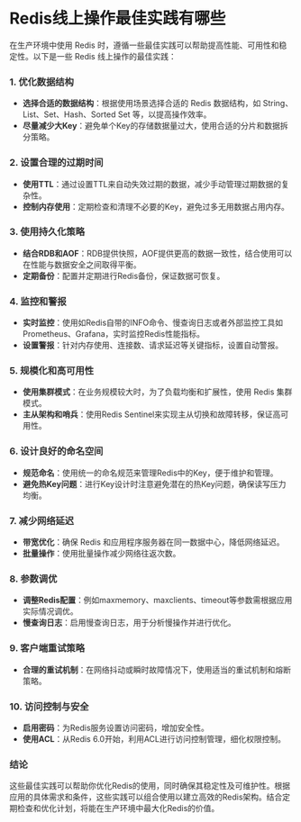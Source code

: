 # Redis线上操作最佳实践有哪些

<font style="color:rgba(0, 0, 0, 0.82);">在生产环境中使用 Redis 时，遵循一些最佳实践可以帮助提高性能、可用性和稳定性。以下是一些 Redis 线上操作的最佳实践：</font>

### <font style="color:rgba(0, 0, 0, 0.82);">1.</font><font style="color:rgba(0, 0, 0, 0.82);"> </font>**<font style="color:rgba(0, 0, 0, 0.82);">优化数据结构</font>**

+ **<font style="color:rgba(0, 0, 0, 0.82);">选择合适的数据结构</font>**<font style="color:rgba(0, 0, 0, 0.82);">：根据使用场景选择合适的 Redis 数据结构，如 String、List、Set、Hash、Sorted Set 等，以提高操作效率。</font>
+ **<font style="color:rgba(0, 0, 0, 0.82);">尽量减少大Key</font>**<font style="color:rgba(0, 0, 0, 0.82);">：避免单个Key的存储数据量过大，使用合适的分片和数据拆分策略。</font>

### <font style="color:rgba(0, 0, 0, 0.82);">2.</font><font style="color:rgba(0, 0, 0, 0.82);"> </font>**<font style="color:rgba(0, 0, 0, 0.82);">设置合理的过期时间</font>**

+ **<font style="color:rgba(0, 0, 0, 0.82);">使用TTL</font>**<font style="color:rgba(0, 0, 0, 0.82);">：通过设置TTL来自动失效过期的数据，减少手动管理过期数据的复杂性。</font>
+ **<font style="color:rgba(0, 0, 0, 0.82);">控制内存使用</font>**<font style="color:rgba(0, 0, 0, 0.82);">：定期检查和清理不必要的Key，避免过多无用数据占用内存。</font>

### <font style="color:rgba(0, 0, 0, 0.82);">3.</font><font style="color:rgba(0, 0, 0, 0.82);"> </font>**<font style="color:rgba(0, 0, 0, 0.82);">使用持久化策略</font>**

+ **<font style="color:rgba(0, 0, 0, 0.82);">结合RDB和AOF</font>**<font style="color:rgba(0, 0, 0, 0.82);">：RDB提供快照，AOF提供更高的数据一致性，结合使用可以在性能与数据安全之间取得平衡。</font>
+ **<font style="color:rgba(0, 0, 0, 0.82);">定期备份</font>**<font style="color:rgba(0, 0, 0, 0.82);">：配置并定期进行Redis备份，保证数据可恢复。</font>

### <font style="color:rgba(0, 0, 0, 0.82);">4.</font><font style="color:rgba(0, 0, 0, 0.82);"> </font>**<font style="color:rgba(0, 0, 0, 0.82);">监控和警报</font>**

+ **<font style="color:rgba(0, 0, 0, 0.82);">实时监控</font>**<font style="color:rgba(0, 0, 0, 0.82);">：使用如Redis自带的INFO命令、慢查询日志或者外部监控工具如Prometheus、Grafana，实时监控Redis性能指标。</font>
+ **<font style="color:rgba(0, 0, 0, 0.82);">设置警报</font>**<font style="color:rgba(0, 0, 0, 0.82);">：针对内存使用、连接数、请求延迟等关键指标，设置自动警报。</font>

### <font style="color:rgba(0, 0, 0, 0.82);">5.</font><font style="color:rgba(0, 0, 0, 0.82);"> </font>**<font style="color:rgba(0, 0, 0, 0.82);">规模化和高可用性</font>**

+ **<font style="color:rgba(0, 0, 0, 0.82);">使用集群模式</font>**<font style="color:rgba(0, 0, 0, 0.82);">：在业务规模较大时，为了负载均衡和扩展性，使用 Redis 集群模式。</font>
+ **<font style="color:rgba(0, 0, 0, 0.82);">主从架构和哨兵</font>**<font style="color:rgba(0, 0, 0, 0.82);">：使用Redis Sentinel来实现主从切换和故障转移，保证高可用性。</font>

### <font style="color:rgba(0, 0, 0, 0.82);">6.</font><font style="color:rgba(0, 0, 0, 0.82);"> </font>**<font style="color:rgba(0, 0, 0, 0.82);">设计良好的命名空间</font>**

+ **<font style="color:rgba(0, 0, 0, 0.82);">规范命名</font>**<font style="color:rgba(0, 0, 0, 0.82);">：使用统一的命名规范来管理Redis中的Key，便于维护和管理。</font>
+ **<font style="color:rgba(0, 0, 0, 0.82);">避免热Key问题</font>**<font style="color:rgba(0, 0, 0, 0.82);">：进行Key设计时注意避免潜在的热Key问题，确保读写压力均衡。</font>

### <font style="color:rgba(0, 0, 0, 0.82);">7.</font><font style="color:rgba(0, 0, 0, 0.82);"> </font>**<font style="color:rgba(0, 0, 0, 0.82);">减少网络延迟</font>**

+ **<font style="color:rgba(0, 0, 0, 0.82);">带宽优化</font>**<font style="color:rgba(0, 0, 0, 0.82);">：确保 Redis 和应用程序服务器在同一数据中心，降低网络延迟。</font>
+ **<font style="color:rgba(0, 0, 0, 0.82);">批量操作</font>**<font style="color:rgba(0, 0, 0, 0.82);">：使用批量操作减少网络往返次数。</font>

### <font style="color:rgba(0, 0, 0, 0.82);">8.</font><font style="color:rgba(0, 0, 0, 0.82);"> </font>**<font style="color:rgba(0, 0, 0, 0.82);">参数调优</font>**

+ **<font style="color:rgba(0, 0, 0, 0.82);">调整Redis配置</font>**<font style="color:rgba(0, 0, 0, 0.82);">：例如maxmemory、maxclients、timeout等参数需根据应用实际情况调优。</font>
+ **<font style="color:rgba(0, 0, 0, 0.82);">慢查询日志</font>**<font style="color:rgba(0, 0, 0, 0.82);">：启用慢查询日志，用于分析慢操作并进行优化。</font>

### <font style="color:rgba(0, 0, 0, 0.82);">9.</font><font style="color:rgba(0, 0, 0, 0.82);"> </font>**<font style="color:rgba(0, 0, 0, 0.82);">客户端重试策略</font>**

+ **<font style="color:rgba(0, 0, 0, 0.82);">合理的重试机制</font>**<font style="color:rgba(0, 0, 0, 0.82);">：在网络抖动或瞬时故障情况下，使用适当的重试机制和熔断策略。</font>

### <font style="color:rgba(0, 0, 0, 0.82);">10.</font><font style="color:rgba(0, 0, 0, 0.82);"> </font>**<font style="color:rgba(0, 0, 0, 0.82);">访问控制与安全</font>**

+ **<font style="color:rgba(0, 0, 0, 0.82);">启用密码</font>**<font style="color:rgba(0, 0, 0, 0.82);">：为Redis服务设置访问密码，增加安全性。</font>
+ **<font style="color:rgba(0, 0, 0, 0.82);">使用ACL</font>**<font style="color:rgba(0, 0, 0, 0.82);">：从Redis 6.0开始，利用ACL进行访问控制管理，细化权限控制。</font>

### <font style="color:rgba(0, 0, 0, 0.82);">结论</font>

<font style="color:rgba(0, 0, 0, 0.82);">这些最佳实践可以帮助你优化Redis的使用，同时确保其稳定性及可维护性。根据应用的具体需求和条件，这些实践可以组合使用以建立高效的Redis架构。结合定期检查和优化计划，将能在生产环境中最大化Redis的价值。</font>
